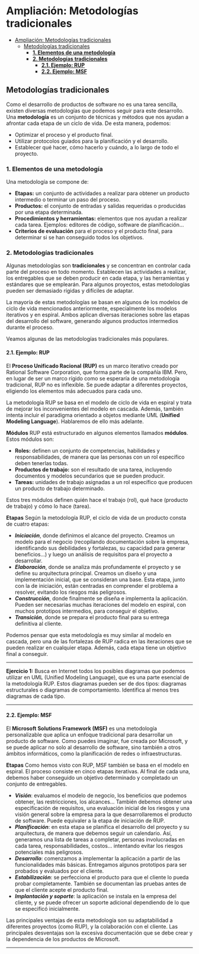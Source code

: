 # Ampliación: Metodologías tradicionales


<!-- @import "[TOC]" {cmd="toc" depthFrom=1 depthTo=6 orderedList=false} -->

<!-- code_chunk_output -->

- [Ampliación: Metodologías tradicionales](#ampliación-metodologías-tradicionales)
  - [Metodologías tradicionales](#metodologías-tradicionales)
    - [**1. Elementos de una metodología**](#1-elementos-de-una-metodología)
    - [**2. Metodologías tradicionales**](#2-metodologías-tradicionales)
      - [**2.1. Ejemplo: RUP**](#21-ejemplo-rup)
      - [**2.2. Ejemplo: MSF**](#22-ejemplo-msf)

<!-- /code_chunk_output -->



## Metodologías tradicionales

Como el desarrollo de productos de software no es una tarea sencilla, existen diversas metodologías que podemos seguir para este desarrollo. Una **metodología** es un conjunto de técnicas y métodos que nos ayudan a afrontar cada etapa de un ciclo de vida. De esta manera, podemos:

  * Optimizar el proceso y el producto final.
  * Utilizar protocolos guiados para la planificación y el desarrollo.
  * Establecer qué hacer, cómo hacerlo y cuándo, a lo largo de todo el proyecto.

### **1. Elementos de una metodología**

Una metodología se compone de:

  * **Etapas:** un conjunto de actividades a realizar para obtener un producto intermedio o terminar un paso del proceso.
  * **Productos:** el conjunto de entradas y salidas requeridas o producidas por una etapa determinada.
  * **Procedimientos y herramientas:** elementos que nos ayudan a realizar cada tarea. Ejemplos: editores de código, software de planificación…
  * **Criterios de evaluación** para el proceso y el producto final, para determinar si se han conseguido todos los objetivos.

### **2. Metodologías tradicionales**

Algunas metodologías son **tradicionales** y se concentran en controlar cada parte del proceso en todo momento. Establecen las actividades a realizar, los entregables que se deben producir en cada etapa, y las herramientas y estándares que se emplearán. Para algunos proyectos, estas metodologías pueden ser demasiado rígidas y difíciles de adaptar.

La mayoría de estas metodologías se basan en algunos de los modelos de ciclo de vida mencionados anteriormente, especialmente los modelos iterativos y en espiral. Ambos aplican diversas iteraciones sobre las etapas del desarrollo del software, generando algunos productos intermedios durante el proceso.

Veamos algunas de las metodologías tradicionales más populares.

#### **2.1. Ejemplo: RUP**

El **Proceso Unificado Racional (RUP)** es un marco iterativo creado por Rational Software Corporation, que forma parte de la compañía IBM. Pero, en lugar de ser un marco rígido como se esperaría de una metodología tradicional, RUP no es inflexible. Se puede adaptar a diferentes proyectos, eligiendo los elementos más adecuados para cada uno.

La metodología RUP se basa en el modelo de ciclo de vida en espiral y trata de mejorar los inconvenientes del modelo en cascada. Además, también intenta incluir el paradigma orientado a objetos mediante UML (**Unified Modeling Language**). Hablaremos de ello más adelante.

**Módulos**
RUP está estructurado en algunos elementos llamados **módulos**. Estos módulos son:

  * **Roles:** definen un conjunto de competencias, habilidades y responsabilidades, de manera que las personas con un rol específico deben tenerlas todas.
  * **Productos de trabajo:** son el resultado de una tarea, incluyendo documentos y modelos secundarios que se pueden producir.
  * **Tareas:** unidades de trabajo asignadas a un rol específico que producen un producto de trabajo determinado.

Estos tres módulos definen quién hace el trabajo (rol), qué hace (producto de trabajo) y cómo lo hace (tarea).

**Etapas**
Según la metodología RUP, el ciclo de vida de un producto consta de cuatro etapas:

  * ***Iniciación***, donde definimos el alcance del proyecto. Creamos un modelo para el negocio (recopilando documentación sobre la empresa, identificando sus debilidades y fortalezas, su capacidad para generar beneficios...) y luego un análisis de requisitos para el proyecto a desarrollar.
  * ***Elaboración***, donde se analiza más profundamente el proyecto y se define su arquitectura principal. Creamos un diseño y una implementación inicial, que se consideran una base. Esta etapa, junto con la de iniciación, están centradas en comprender el problema a resolver, evitando los riesgos más peligrosos.
  * ***Construcción***, donde finalmente se diseña e implementa la aplicación. Pueden ser necesarias muchas iteraciones del modelo en espiral, con muchos prototipos intermedios, para conseguir el objetivo.
  * ***Transición***, donde se prepara el producto final para su entrega definitiva al cliente.

Podemos pensar que esta metodología es muy similar al modelo en cascada, pero una de las fortalezas de RUP radica en las iteraciones que se pueden realizar en cualquier etapa. Además, cada etapa tiene un objetivo final a conseguir.

-----

**Ejercicio 1:**
Busca en Internet todos los posibles diagramas que podemos utilizar en UML (Unified Modeling Language), que es una parte esencial de la metodología RUP. Estos diagramas pueden ser de dos tipos: diagramas estructurales o diagramas de comportamiento. Identifica al menos tres diagramas de cada tipo.

-----

#### **2.2. Ejemplo: MSF**

El **Microsoft Solutions Framework (MSF)** es una metodología personalizable que aplica un enfoque tradicional para desarrollar un producto de software. Como puedes imaginar, fue creada por Microsoft, y se puede aplicar no solo al desarrollo de software, sino también a otros ámbitos informáticos, como la planificación de redes o infraestructuras.

**Etapas**
Como hemos visto con RUP, MSF también se basa en el modelo en espiral. El proceso consiste en cinco etapas iterativas. Al final de cada una, debemos haber conseguido un objetivo determinado y completado un conjunto de entregables.

  * ***Visión***: evaluamos el modelo de negocio, los beneficios que podemos obtener, las restricciones, los alcances... También debemos obtener una especificación de requisitos, una evaluación inicial de los riesgos y una visión general sobre la empresa para la que desarrollaremos el producto de software. Puede equivaler a la etapa de iniciación de RUP.
  * ***Planificación***: en esta etapa se planifica el desarrollo del proyecto y su arquitectura, de manera que debemos seguir un calendario. Así, generamos una lista de tareas a completar, personas involucradas en cada tarea, responsabilidades, costos... intentando evitar los riesgos potenciales más peligrosos.
  * ***Desarrollo***: comenzamos a implementar la aplicación a partir de las funcionalidades más básicas. Entregamos algunos prototipos para ser probados y evaluados por el cliente.
  * ***Estabilización***: se perfecciona el producto para que el cliente lo pueda probar completamente. También se documentan las pruebas antes de que el cliente acepte el producto final.
  * ***Implantación y soporte***: la aplicación se instala en la empresa del cliente, y se puede ofrecer un soporte adicional dependiendo de lo que se especificó inicialmente.

Las principales ventajas de esta metodología son su adaptabilidad a diferentes proyectos (como RUP), y la colaboración con el cliente. Las principales desventajas son la excesiva documentación que se debe crear y la dependencia de los productos de Microsoft.

-----